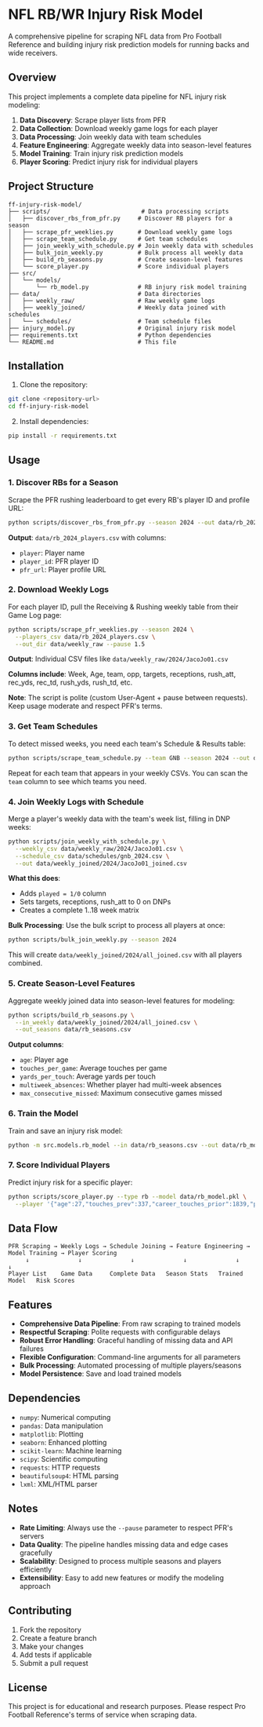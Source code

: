 # NFL RB/WR Injury Risk Model

A comprehensive pipeline for scraping NFL data from Pro Football Reference and building injury risk prediction models for running backs and wide receivers.

## Overview

This project implements a complete data pipeline for NFL injury risk modeling:

1. **Data Discovery**: Scrape player lists from PFR
2. **Data Collection**: Download weekly game logs for each player
3. **Data Processing**: Join weekly data with team schedules
4. **Feature Engineering**: Aggregate weekly data into season-level features
5. **Model Training**: Train injury risk prediction models
6. **Player Scoring**: Predict injury risk for individual players

## Project Structure

```
ff-injury-risk-model/
├── scripts/                          # Data processing scripts
│   ├── discover_rbs_from_pfr.py     # Discover RB players for a season
│   ├── scrape_pfr_weeklies.py       # Download weekly game logs
│   ├── scrape_team_schedule.py      # Get team schedules
│   ├── join_weekly_with_schedule.py # Join weekly data with schedules
│   ├── bulk_join_weekly.py          # Bulk process all weekly data
│   ├── build_rb_seasons.py          # Create season-level features
│   └── score_player.py              # Score individual players
├── src/
│   └── models/
│       └── rb_model.py              # RB injury risk model training
├── data/                            # Data directories
│   ├── weekly_raw/                  # Raw weekly game logs
│   ├── weekly_joined/               # Weekly data joined with schedules
│   └── schedules/                   # Team schedule files
├── injury_model.py                  # Original injury risk model
├── requirements.txt                 # Python dependencies
└── README.md                        # This file
```

## Installation

1. Clone the repository:
```bash
git clone <repository-url>
cd ff-injury-risk-model
```

2. Install dependencies:
```bash
pip install -r requirements.txt
```

## Usage

### 1. Discover RBs for a Season

Scrape the PFR rushing leaderboard to get every RB's player ID and profile URL:

```bash
python scripts/discover_rbs_from_pfr.py --season 2024 --out data/rb_2024_players.csv
```

**Output**: `data/rb_2024_players.csv` with columns:
- `player`: Player name
- `player_id`: PFR player ID
- `pfr_url`: Player profile URL

### 2. Download Weekly Logs

For each player ID, pull the Receiving & Rushing weekly table from their Game Log page:

```bash
python scripts/scrape_pfr_weeklies.py --season 2024 \
  --players_csv data/rb_2024_players.csv \
  --out_dir data/weekly_raw --pause 1.5
```

**Output**: Individual CSV files like `data/weekly_raw/2024/JacoJo01.csv`

**Columns include**: Week, Age, team, opp, targets, receptions, rush_att, rec_yds, rec_td, rush_yds, rush_td, etc.

**Note**: The script is polite (custom User-Agent + pause between requests). Keep usage moderate and respect PFR's terms.

### 3. Get Team Schedules

To detect missed weeks, you need each team's Schedule & Results table:

```bash
python scripts/scrape_team_schedule.py --team GNB --season 2024 --out data/schedules/gnb_2024.csv
```

Repeat for each team that appears in your weekly CSVs. You can scan the `team` column to see which teams you need.

### 4. Join Weekly Logs with Schedule

Merge a player's weekly data with the team's week list, filling in DNP weeks:

```bash
python scripts/join_weekly_with_schedule.py \
  --weekly_csv data/weekly_raw/2024/JacoJo01.csv \
  --schedule_csv data/schedules/gnb_2024.csv \
  --out data/weekly_joined/2024/JacoJo01_joined.csv
```

**What this does**:
- Adds `played = 1/0` column
- Sets targets, receptions, rush_att to 0 on DNPs
- Creates a complete 1..18 week matrix

**Bulk Processing**: Use the bulk script to process all players at once:

```bash
python scripts/bulk_join_weekly.py --season 2024
```

This will create `data/weekly_joined/2024/all_joined.csv` with all players combined.

### 5. Create Season-Level Features

Aggregate weekly joined data into season-level features for modeling:

```bash
python scripts/build_rb_seasons.py \
  --in_weekly data/weekly_joined/2024/all_joined.csv \
  --out_seasons data/rb_seasons.csv
```

**Output columns**:
- `age`: Player age
- `touches_per_game`: Average touches per game
- `yards_per_touch`: Average yards per touch
- `multiweek_absences`: Whether player had multi-week absences
- `max_consecutive_missed`: Maximum consecutive games missed

### 6. Train the Model

Train and save an injury risk model:

```bash
python -m src.models.rb_model --in data/rb_seasons.csv --out data/rb_model.pkl
```

### 7. Score Individual Players

Predict injury risk for a specific player:

```bash
python scripts/score_player.py --type rb --model data/rb_model.pkl \
  --player '{"age":27,"touches_prev":337,"career_touches_prior":1839,"prior_multiweek_prev":0}'
```

## Data Flow

```
PFR Scraping → Weekly Logs → Schedule Joining → Feature Engineering → Model Training → Player Scoring
     ↓              ↓              ↓              ↓              ↓              ↓
Player List    Game Data     Complete Data   Season Stats   Trained Model   Risk Scores
```

## Features

- **Comprehensive Data Pipeline**: From raw scraping to trained models
- **Respectful Scraping**: Polite requests with configurable delays
- **Robust Error Handling**: Graceful handling of missing data and API failures
- **Flexible Configuration**: Command-line arguments for all parameters
- **Bulk Processing**: Automated processing of multiple players/seasons
- **Model Persistence**: Save and load trained models

## Dependencies

- `numpy`: Numerical computing
- `pandas`: Data manipulation
- `matplotlib`: Plotting
- `seaborn`: Enhanced plotting
- `scikit-learn`: Machine learning
- `scipy`: Scientific computing
- `requests`: HTTP requests
- `beautifulsoup4`: HTML parsing
- `lxml`: XML/HTML parser

## Notes

- **Rate Limiting**: Always use the `--pause` parameter to respect PFR's servers
- **Data Quality**: The pipeline handles missing data and edge cases gracefully
- **Scalability**: Designed to process multiple seasons and players efficiently
- **Extensibility**: Easy to add new features or modify the modeling approach

## Contributing

1. Fork the repository
2. Create a feature branch
3. Make your changes
4. Add tests if applicable
5. Submit a pull request

## License

This project is for educational and research purposes. Please respect Pro Football Reference's terms of service when scraping data.
